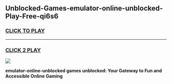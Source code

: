 
## Unblocked-Games-emulator-online-unblocked-Play-Free-qi6s6
<h3>
<a href="https://premium76.site?title=emulator-online-unblocked&ref=21A">CLICK TO PLAY</a></h3>
<hr>

<h3>
<a href="https://premium76.site?title=emulator-online-unblocked&ref=21A">CLICK 2 PLAY</a>
  
</h3>

<a href="https://premium76.site?title=emulator-online-unblocked&ref=21A"><img src="https://clearcache.store/games.png"></a>


**emulator-online-unblocked games unblocked: Your Gateway to Fun and Accessible Online Gaming**
